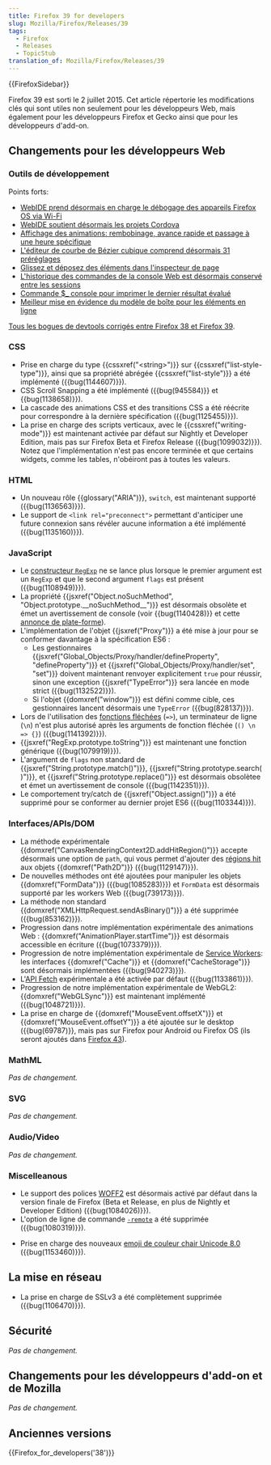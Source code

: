 ```yaml
---
title: Firefox 39 for developers
slug: Mozilla/Firefox/Releases/39
tags:
  - Firefox
  - Releases
  - TopicStub
translation_of: Mozilla/Firefox/Releases/39
---
```

<div>{{FirefoxSidebar}}</div>

<p>Firefox 39 est sorti le 2 juillet 2015. Cet article répertorie les modifications clés qui sont utiles non seulement pour les développeurs Web, mais également pour les développeurs Firefox et Gecko ainsi que pour les développeurs d'add-on.</p>

<h2 id="Changements_pour_les_développeurs_Web">Changements pour les développeurs Web</h2>

<h3 id="Outils_de_développement">Outils de développement</h3>

<p>Points forts:</p>

<ul>
 <li><a href="/fr/docs/Tools/WebIDE/Setting_up_runtimes#Connecting_over_WiFi">WebIDE prend désormais en charge le débogage des appareils Firefox OS via Wi-Fi</a></li>
 <li><a href="/fr/docs/Tools/WebIDE/Working_with_Cordova_apps_in_WebIDE">WebIDE soutient désormais les projets Cordova</a></li>
 <li><a href="/fr/docs/Tools/Page_Inspector/How_to/Work_with_animations#Firefox_39">Affichage des animations: rembobinage, avance rapide et passage à une heure spécifique</a></li>
 <li><a href="/fr/docs/Tools/Page_Inspector/How_to/Work_with_animations#Firefox_39">L'éditeur de courbe de Bézier cubique comprend désormais 31 préréglages</a></li>
 <li><a href="/fr/docs/Tools/Page_Inspector/How_to/Examine_and_edit_HTML#Drag_and_drop">Glissez et déposez des éléments dans l'inspecteur de page</a></li>
 <li><a href="/fr/docs/Tools/Web_Console#Command_history">L'historique des commandes de la console Web est désormais conservé entre les sessions</a></li>
 <li><a href="/fr/docs/Tools/Web_Console#Helper_commands">Commande $_ console pour imprimer le dernier résultat évalué</a></li>
 <li><a href="/fr/docs/Tools/Page_Inspector/How_to/Examine_and_edit_the_box_model#Firefox_39">Meilleur mise en évidence du modèle de boîte pour les éléments en ligne</a></li>
</ul>

<p><a href="https://bugzilla.mozilla.org/buglist.cgi?resolution=FIXED&amp;classification=Client%20Software&amp;query_based_on=devtools_resolved_week&amp;chfieldto=2015-03-31&amp;chfield=resolution&amp;query_format=advanced&amp;chfieldfrom=2015-02-22&amp;chfieldvalue=FIXED&amp;bug_status=RESOLVED&amp;bug_status=VERIFIED&amp;bug_status=CLOSED&amp;component=Developer%20Tools&amp;component=Developer%20Tools%3A%203D%20View&amp;component=Developer%20Tools%3A%20Canvas%20Debugger&amp;component=Developer%20Tools%3A%20Console&amp;component=Developer%20Tools%3A%20Debugger&amp;component=Developer%20Tools%3A%20Framework&amp;component=Developer%20Tools%3A%20Graphic%20Commandline%20and%20Toolbar&amp;component=Developer%20Tools%3A%20Inspector&amp;component=Developer%20Tools%3A%20Memory&amp;component=Developer%20Tools%3A%20Netmonitor&amp;component=Developer%20Tools%3A%20Object%20Inspector&amp;component=Developer%20Tools%3A%20Performance%20Tools%20%28Profiler%2FTimeline%29&amp;component=Developer%20Tools%3A%20Responsive%20Mode&amp;component=Developer%20Tools%3A%20Scratchpad&amp;component=Developer%20Tools%3A%20Source%20Editor&amp;component=Developer%20Tools%3A%20Storage%20Inspector&amp;component=Developer%20Tools%3A%20Style%20Editor&amp;component=Developer%20Tools%3A%20User%20Stories&amp;component=Developer%20Tools%3A%20Web%20Audio%20Editor&amp;component=Developer%20Tools%3A%20WebGL%20Shader%20Editor&amp;component=Developer%20Tools%3A%20WebIDE&amp;product=Firefox&amp;known_name=devtools_resolved_week&amp;list_id=12157026">Tous les bogues de devtools corrigés entre Firefox 38 et Firefox 39</a>.</p>

<h3 id="CSS">CSS</h3>

<ul>
 <li>Prise en charge du type {{cssxref("&lt;string&gt;")}} sur {{cssxref("list-style-type")}}, ainsi que sa propriété abrégée {{cssxref("list-style")}} a été implémenté ({{bug(1144607)}}).</li>
 <li>CSS Scroll Snapping a été implémenté ({{bug(945584)}} et {{bug(1138658)}}).</li>
 <li>La cascade des animations CSS et des transitions CSS a été réécrite pour correspondre à la dernière spécification ({{bug(1125455)}}).</li>
 <li>La prise en charge des scripts verticaux, avec le {{cssxref("writing-mode")}} est maintenant activée par défaut sur Nightly et Developer Edition, mais pas sur Firefox Beta et Firefox Release ({{bug(1099032)}}). Notez que l'implémentation n'est pas encore terminée et que certains widgets, comme les tables, n'obéiront pas à toutes les valeurs.</li>
</ul>

<h3 id="HTML">HTML</h3>

<ul>
 <li>Un nouveau rôle {{glossary("ARIA")}}, <code>switch</code>, est maintenant supporté ({{bug(1136563)}}).</li>
 <li>Le support de <code>&lt;link rel="preconnect"&gt;</code> permettant d'anticiper une future connexion sans révéler aucune information a été implémenté ({{bug(1135160)}}).</li>
</ul>

<h3 id="JavaScript">JavaScript</h3>

<ul>
 <li>Le <a href="/fr/docs/Web/JavaScript/Reference/Global_Objects/RegExp">constructeur <code>RegExp</code></a> ne se lance plus lorsque le premier argument est un <code>RegExp</code> et que le second argument <code>flags</code> est présent ({{bug(1108949)}}).</li>
 <li>La propriété {{jsxref("Object.noSuchMethod", "Object.prototype.__noSuchMethod__")}} est désormais obsolète et émet un avertissement de console (voir {{bug(1140428)}} et cette <a href="https://groups.google.com/forum/#!topic/mozilla.dev.platform/0EkHgphxUo8">annonce de plate-forme</a>).</li>
 <li>L'implémentation de l'objet {{jsxref("Proxy")}} a été mise à jour pour se conformer davantage à la spécification ES6 :
  <ul>
   <li>Les gestionnaires {{jsxref("Global_Objects/Proxy/handler/defineProperty", "defineProperty")}} et {{jsxref("Global_Objects/Proxy/handler/set", "set")}} doivent maintenant renvoyer explicitement <code>true</code> pour réussir, sinon une exception {{jsxref("TypeError")}} sera lancée en mode strict ({{bug(1132522)}}).</li>
   <li>Si l'objet {{domxref("window")}} est défini comme cible, ces gestionnaires lancent désormais une <code>TypeError</code> ({{bug(828137)}}).</li>
  </ul>
 </li>
 <li>Lors de l'utilisation des <a href="/fr/docs/Web/JavaScript/Reference/Functions/Arrow_functions">fonctions fléchées</a> (<code>=&gt;</code>), un terminateur de ligne (<code>\n</code>) n'est plus autorisé après les arguments de fonction fléchée (<code>() \n =&gt; {}</code>) ({{bug(1141392)}}).</li>
 <li>{{jsxref("RegExp.prototype.toString")}} est maintenant une fonction générique ({{bug(1079919)}}).</li>
 <li>L'argument de <code>flags</code> non standard de {{jsxref("String.prototype.match()")}}, {{jsxref("String.prototype.search()")}}, et {{jsxref("String.prototype.replace()")}} est désormais obsolètee et émet un avertissement de console ({{bug(1142351)}}).</li>
 <li>Le comportement try/catch de {{jsxref("Object.assign()")}} a été supprimé pour se conformer au dernier projet ES6 ({{bug(1103344)}}).</li>
</ul>

<h3 id="InterfacesAPIsDOM">Interfaces/APIs/DOM</h3>

<ul>
 <li>La méthode expérimentale {{domxref("CanvasRenderingContext2D.addHitRegion()")}} accepte désormais une option de <code>path</code>, qui vous permet d'ajouter des <a href="/fr/docs/Web/API/Canvas_API/Tutorial/Hit_regions_and_accessibility#Hit_regions">régions hit</a> aux objets {{domxref("Path2D")}} ({{bug(1129147)}}).</li>
 <li>De nouvelles méthodes ont été ajoutées pour manipuler les objets {{domxref("FormData")}} ({{bug(1085283)}}) et <code>FormData</code> est désormais supporté par les workers Web ({{bug(739173)}}).</li>
 <li>La méthode non standard {{domxref("XMLHttpRequest.sendAsBinary()")}} a été supprimée ({{bug(853162)}}).</li>
 <li>Progression dans notre implémentation expérimentale des animations Web : {{domxref("AnimationPlayer.startTime")}} est désormais accessible en écriture ({{bug(1073379)}}).</li>
 <li>Progression de notre implémentation expérimentale de <a href="/fr/docs/Web/API/ServiceWorker_API">Service Workers</a>: les interfaces {{domxref("Cache")}} et {{domxref("CacheStorage")}} sont désormais implémentées ({{bug(940273)}}).</li>
 <li>L'<a href="/fr/docs/Web/API/Fetch_API">API Fetch</a> expérimentale a été activée par défaut ({{bug(1133861)}}).</li>
 <li>Progression de notre implémentation expérimentale de WebGL2: {{domxref("WebGLSync")}} est maintenant implémenté ({{bug(1048721)}}).</li>
 <li>La prise en charge de {{domxref("MouseEvent.offsetX")}} et {{domxref("MouseEvent.offsetY")}} a été ajoutée sur le desktop ({{bug(69787)}}, mais pas sur Firefox pour Android ou Firefox OS (ils seront ajoutés dans <a href="/fr/docs/Mozilla/Firefox/Releases/43">Firefox 43</a>).</li>
</ul>

<h3 id="MathML">MathML</h3>

<p><em>Pas de changement.</em></p>

<h3 id="SVG">SVG</h3>

<p><em>Pas de changement.</em></p>

<h3 id="AudioVideo">Audio/Video</h3>

<p><em>Pas de changement.</em></p>

<h3 id="Miscelleanous">Miscelleanous</h3>

<ul>
 <li>Le support des polices <a href="/fr/docs/Web/Guide/WOFF">WOFF2</a> est désormais activé par défaut dans la version finale de Firefox (Beta et Release, en plus de Nightly et Developer Edition) ({{bug(1084026)}}).</li>
 <li>L'option de ligne de commande <code><a href="/fr/docs/Mozilla/Command_Line_Options#-remote_remote_command">-remote</a></code> a été supprimée ({{bug(1080319)}}).</li>
 <li>
  <p>Prise en charge des nouveaux <a href="http://www.bbc.co.uk/newsbeat/article/32220611/diverse-thumbs-up-emojis-with-different-skin-tones-finally-here">emoji de couleur chair Unicode 8.0</a> ({{bug(1153460)}}).</p>
 </li>
</ul>

<h2 id="La_mise_en_réseau">La mise en réseau</h2>

<ul>
 <li>La prise en charge de SSLv3 a été complètement supprimée ({{bug(1106470)}}).</li>
</ul>

<h2 id="Sécurité">Sécurité</h2>

<p><em>Pas de changement.</em></p>

<h2 id="Changements_pour_les_développeurs_dadd-on_et_de_Mozilla">Changements pour les développeurs d'add-on et de Mozilla</h2>

<p><em>Pas de changement.</em></p>

<h2 id="Anciennes_versions">Anciennes versions</h2>

<p>{{Firefox_for_developers('38')}}</p>

